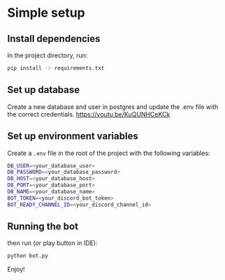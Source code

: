 # Simple setup

## Install dependencies
In the project directory, run:
```bash
pip install -r requirements.txt
```

## Set up database
Create a new database and user in postgres and update the .env file with the correct credentials.
https://youtu.be/KuQUNHCeKCk

## Set up environment variables
Create a `.env` file in the root of the project with the following variables:
```bash
DB_USER=<your_database_user>
DB_PASSWORD=<your_database_password>
DB_HOST=<your_database_host>
DB_PORT=<your_database_port>
DB_NAME=<your_database_name>
BOT_TOKEN=<your_discord_bot_token>
BOT_READY_CHANNEL_ID=<your_discord_channel_id>
```

## Running the bot
then run (or play button in IDE):
```bash
python bot.py
```

Enjoy!
